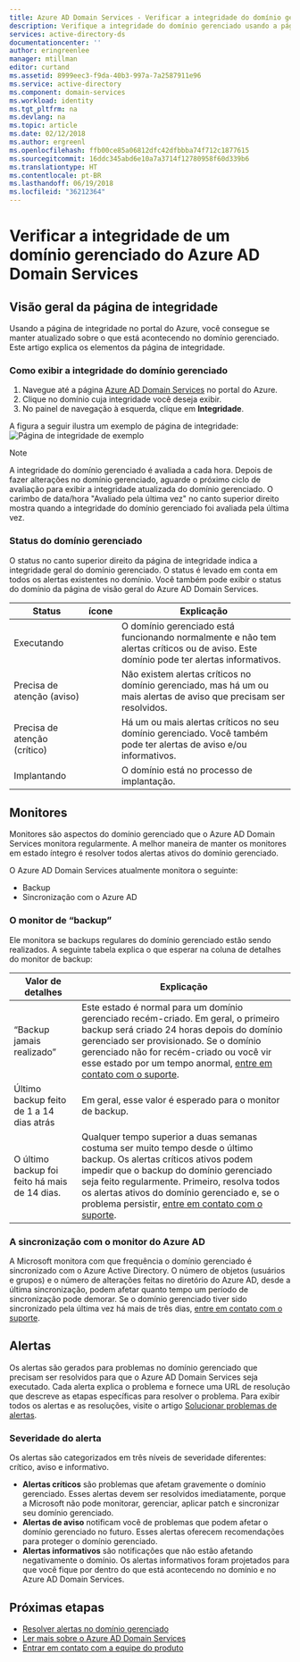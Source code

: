 ```yaml
---
title: Azure AD Domain Services - Verificar a integridade do domínio gerenciado | Microsoft Docs
description: Verifique a integridade do domínio gerenciado usando a página de integridade no portal do Azure.
services: active-directory-ds
documentationcenter: ''
author: eringreenlee
manager: mtillman
editor: curtand
ms.assetid: 8999eec3-f9da-40b3-997a-7a2587911e96
ms.service: active-directory
ms.component: domain-services
ms.workload: identity
ms.tgt_pltfrm: na
ms.devlang: na
ms.topic: article
ms.date: 02/12/2018
ms.author: ergreenl
ms.openlocfilehash: ffb00ce85a06812dfc42dfbbba74f712c1877615
ms.sourcegitcommit: 16ddc345abd6e10a7a3714f12780958f60d339b6
ms.translationtype: HT
ms.contentlocale: pt-BR
ms.lasthandoff: 06/19/2018
ms.locfileid: "36212364"
---
```

# <a name="check-the-health-of-an-azure-ad-domain-services-managed-domain"></a>Verificar a integridade de um domínio gerenciado do Azure AD Domain Services

## <a name="overview-of-the-health-page"></a>Visão geral da página de integridade
Usando a página de integridade no portal do Azure, você consegue se manter atualizado sobre o que está acontecendo no domínio gerenciado. Este artigo explica os elementos da página de integridade.

### <a name="how-to-view-the-health-of-your-managed-domain"></a>Como exibir a integridade do domínio gerenciado
1. Navegue até a página [Azure AD Domain Services](https://portal.azure.com/#blade/HubsExtension/Resources/resourceType/Microsoft.AAD%2FdomainServices) no portal do Azure.
2. Clique no domínio cuja integridade você deseja exibir.
3. No painel de navegação à esquerda, clique em **Integridade**.

A figura a seguir ilustra um exemplo de página de integridade: ![Página de integridade de exemplo](.\media\active-directory-domain-services-alerts\health-page.png)

>[!NOTE]
> A integridade do domínio gerenciado é avaliada a cada hora. Depois de fazer alterações no domínio gerenciado, aguarde o próximo ciclo de avaliação para exibir a integridade atualizada do domínio gerenciado. O carimbo de data/hora "Avaliado pela última vez" no canto superior direito mostra quando a integridade do domínio gerenciado foi avaliada pela última vez.
>

### <a name="status-of-your-managed-domain"></a>Status do domínio gerenciado
O status no canto superior direito da página de integridade indica a integridade geral do domínio gerenciado. O status é levado em conta em todos os alertas existentes no domínio. Você também pode exibir o status do domínio da página de visão geral do Azure AD Domain Services.

| Status | ícone | Explicação |
| --- | :----: | --- |
| Executando | <img src= ".\media\active-directory-domain-services-alerts\running-icon.png" width = "15"> | O domínio gerenciado está funcionando normalmente e não tem alertas críticos ou de aviso. Este domínio pode ter alertas informativos. |
| Precisa de atenção (aviso) | <img src= ".\media\active-directory-domain-services-alerts\warning-icon.png" width = "15"> | Não existem alertas críticos no domínio gerenciado, mas há um ou mais alertas de aviso que precisam ser resolvidos. |
| Precisa de atenção (crítico) | <img src= ".\media\active-directory-domain-services-alerts\critical-icon.png" width = "15"> | Há um ou mais alertas críticos no seu domínio gerenciado. Você também pode ter alertas de aviso e/ou informativos. |
| Implantando | <img src= ".\media\active-directory-domain-services-alerts\deploying-icon.png" width = "15"> | O domínio está no processo de implantação. |

## <a name="monitors"></a>Monitores
Monitores são aspectos do domínio gerenciado que o Azure AD Domain Services monitora regularmente. A melhor maneira de manter os monitores em estado íntegro é resolver todos alertas ativos do domínio gerenciado.

O Azure AD Domain Services atualmente monitora o seguinte:
 - Backup
 - Sincronização com o Azure AD

### <a name="the-backup-monitor"></a>O monitor de “backup”
Ele monitora se backups regulares do domínio gerenciado estão sendo realizados. A seguinte tabela explica o que esperar na coluna de detalhes do monitor de backup:

| Valor de detalhes | Explicação |
| --- | --- |
|“Backup jamais realizado” | Este estado é normal para um domínio gerenciado recém-criado. Em geral, o primeiro backup será criado 24 horas depois do domínio gerenciado ser provisionado. Se o domínio gerenciado não for recém-criado ou você vir esse estado por um tempo anormal, [entre em contato com o suporte](active-directory-ds-contact-us.md). |
| Último backup feito de 1 a 14 dias atrás | Em geral, esse valor é esperado para o monitor de backup. |
| O último backup foi feito há mais de 14 dias. | Qualquer tempo superior a duas semanas costuma ser muito tempo desde o último backup. Os alertas críticos ativos podem impedir que o backup do domínio gerenciado seja feito regularmente. Primeiro, resolva todos os alertas ativos do domínio gerenciado e, se o problema persistir, [entre em contato com o suporte](active-directory-ds-contact-us.md). |


### <a name="the-synchronization-with-azure-ad-monitor"></a>A sincronização com o monitor do Azure AD
A Microsoft monitora com que frequência o domínio gerenciado é sincronizado com o Azure Active Directory. O número de objetos (usuários e grupos) e o número de alterações feitas no diretório do Azure AD, desde a última sincronização, podem afetar quanto tempo um período de sincronização pode demorar. Se o domínio gerenciado tiver sido sincronizado pela última vez há mais de três dias, [entre em contato com o suporte](active-directory-ds-contact-us.md).

## <a name="alerts"></a>Alertas
Os alertas são gerados para problemas no domínio gerenciado que precisam ser resolvidos para que o Azure AD Domain Services seja executado. Cada alerta explica o problema e fornece uma URL de resolução que descreve as etapas específicas para resolver o problema. Para exibir todos os alertas e as resoluções, visite o artigo [Solucionar problemas de alertas](active-directory-ds-troubleshoot-alerts.md).

### <a name="alert-severity"></a>Severidade do alerta
Os alertas são categorizados em três níveis de severidade diferentes: crítico, aviso e informativo.

 * **Alertas críticos** são problemas que afetam gravemente o domínio gerenciado. Esses alertas devem ser resolvidos imediatamente, porque a Microsoft não pode monitorar, gerenciar, aplicar patch e sincronizar seu domínio gerenciado. 
 * **Alertas de aviso** notificam você de problemas que podem afetar o domínio gerenciado no futuro. Esses alertas oferecem recomendações para proteger o domínio gerenciado.
 * **Alertas informativos** são notificações que não estão afetando negativamente o domínio. Os alertas informativos foram projetados para que você fique por dentro do que está acontecendo no domínio e no Azure AD Domain Services.

## <a name="next-steps"></a>Próximas etapas
- [Resolver alertas no domínio gerenciado](active-directory-ds-troubleshoot-alerts.md)
- [Ler mais sobre o Azure AD Domain Services](active-directory-ds-overview.md)
- [Entrar em contato com a equipe do produto](active-directory-ds-contact-us.md)
